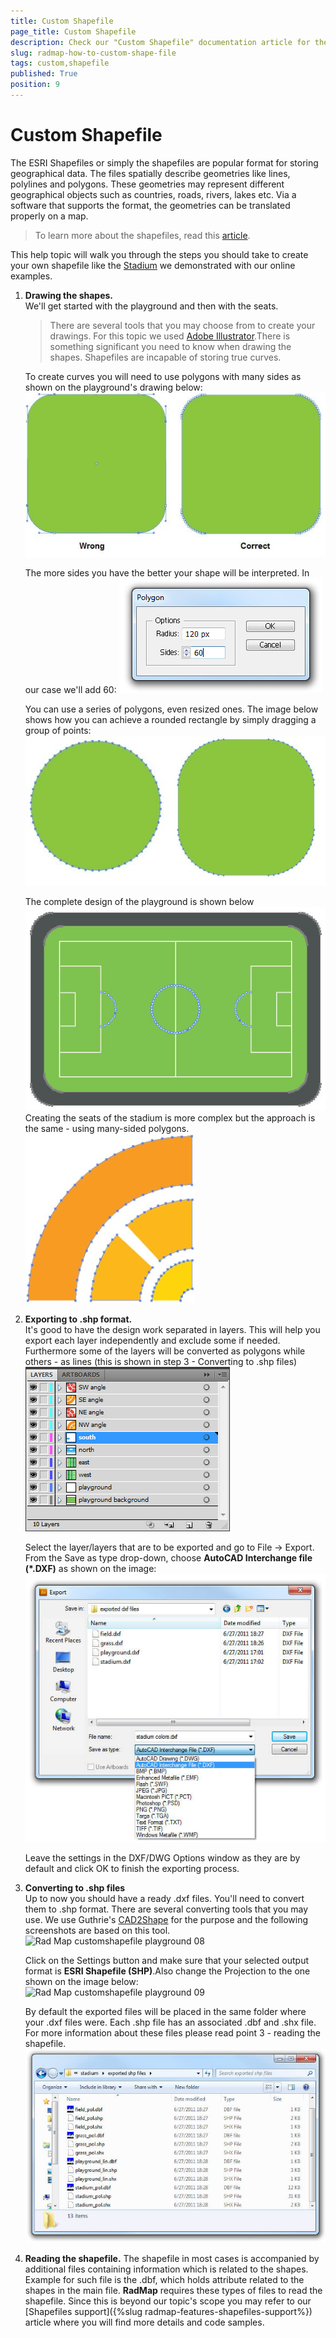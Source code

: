 ```yaml
---
title: Custom Shapefile
page_title: Custom Shapefile
description: Check our "Custom Shapefile" documentation article for the RadMap WPF control.
slug: radmap-how-to-custom-shape-file
tags: custom,shapefile
published: True
position: 9
---
```


# Custom Shapefile

The ESRI Shapefiles or simply the shapefiles are popular format for storing geographical data. The files spatially describe geometries like lines, polylines and polygons. These geometries may represent different geographical objects such as countries, roads, rivers, lakes etc.
Via a software that supports the format, the geometries can be translated properly on a map.

>To learn more about the shapefiles, read this [article](http://en.wikipedia.org/wiki/Shapefile).

This help topic will walk you through the steps you should take to create your own shapefile like the [Stadium](https://demos.telerik.com/silverlight/#Map/Stadium) we demonstrated with our online examples.

1. __Drawing the shapes.__  
	We'll get started with the playground and then with the seats.        

	>There are several tools that you may choose from to create your drawings. For this topic we used [Adobe Illustrator](http://www.adobe.com/products/illustrator.html).There is something significant you need to know when drawing the shapes. Shapefiles are incapable of storing true curves.

	To create curves you will need to use polygons with many sides as shown on the playground's drawing below:
	![](images/RadMap_customshapefile_playground_01.jpg)
	
	The more sides you have the better your shape will be interpreted. In our case we'll add 60:
	![Rad Map customshapefile playground 02](images/RadMap_customshapefile_playground_02.jpg)
	
	You can use a series of polygons, even resized ones. The image below shows how you can achieve a rounded rectangle by simply dragging a group of points:
	![Rad Map customshapefile playground 03](images/RadMap_customshapefile_playground_03.jpg)
	
	The complete design of the playground is shown below
	![Rad Map customshapefile playground 04](images/RadMap_customshapefile_playground_04.jpg)
	Creating the seats of the stadium is more complex but the approach is the same - using many-sided polygons.
	![Rad Map customshapefile playground 05](images/RadMap_customshapefile_playground_05.jpg)

1. __Exporting to .shp format.__  
	It's good to have the design work separated in layers. This will help you export each layer independently and exclude some if needed. Furthermore some of the layers will be converted as polygons while others - as lines (this is shown in step 3 - Converting to .shp files)  
	![Rad Map customshapefile playground 06](images/RadMap_customshapefile_playground_06.jpg)
	
	Select the layer/layers that are to be exported and go to File -> Export. From the Save as type drop-down, choose __AutoCAD Interchange file (*.DXF)__ as shown on the image:  
	![Rad Map customshapefile playground 07](images/RadMap_customshapefile_playground_07.jpg)
	
	Leave the settings in the DXF/DWG Options window as they are by default and click OK to finish the exporting process.

1. __Converting to .shp files__  
	Up to now you should have a ready .dxf files. You'll need to convert them to .shp format. There are several converting tools that you may use. We use Guthrie's [CAD2Shape](http://www.guthcad.com.au/cad2shape.htm) for the purpose and the following screenshots are based on this tool. 
	![Rad Map customshapefile playground 08](images/RadMap_customshapefile_playground_08.PNG)
	
	Click on the Settings button and make sure that your selected output format is __ESRI Shapefile (SHP)__.Also change the Projection to the one shown on the image below:  
	![Rad Map customshapefile playground 09](images/RadMap_customshapefile_playground_09.PNG)
	
	By default the exported files will be placed in the same folder where your .dxf files were. Each .shp file has an associated .dbf and .shx file. For more information about these files please read point 3 - reading the shapefile.  
	![Rad Map customshapefile playground 10](images/RadMap_customshapefile_playground_10.jpg)

1. __Reading the shapefile.__ 
	The shapefile in most cases is accompanied by additional files containing information which is related to the shapes. Example for such file is the .dbf, which holds attribute related to the shapes in the main file. __RadMap__ requires these types of files to read the shapefile. Since this is beyond our topic's scope you may refer to our [Shapefiles support]({%slug radmap-features-shapefiles-support%}) article where you will find more details and code samples.